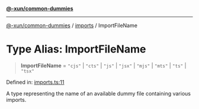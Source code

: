 [**@-xun/common-dummies**](../../README.md)

***

[@-xun/common-dummies](../../README.md) / [imports](../README.md) / ImportFileName

# Type Alias: ImportFileName

> **ImportFileName** = `"cjs"` \| `"cts"` \| `"js"` \| `"jsx"` \| `"mjs"` \| `"mts"` \| `"ts"` \| `"tsx"`

Defined in: [imports.ts:11](https://github.com/Xunnamius/test-utils/blob/ad80774f51f13da047823e0cd993cdd1866f77d9/packages/common-dummies/src/imports.ts#L11)

A type representing the name of an available dummy file containing various
imports.
